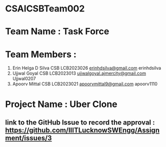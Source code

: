 # CSAICSBTeam002
# Team Name : Task Force
# Team Members :
1) Erin Helga D Silva CSB LCB2023026 erinhdsilva@gmail.com erinhdsilva
2) Ujjwal Goyal CSB LCB2023013 ujjwalgoyal.ajmercity@gmail.com Ujjwal0207
3) Apoorv Mittal CSB LCB2023021 apoorvmittal9@gmail.com apoorv1110
# Project Name : Uber Clone 
## link to the GitHub Issue to record the approval : https://github.com/IIITLucknowSWEngg/Assignment/issues/3
